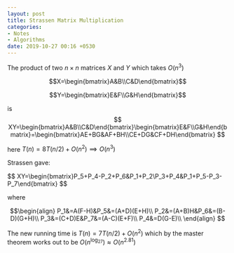 ```yaml
---
layout: post
title: Strassen Matrix Multiplication
categories:
- Notes
- Algorithms
date: 2019-10-27 00:16 +0530
---
```

The product of two $n\times n$ matrices $X$ and $Y$ which takes $O(n^3)$

$$X=\begin{bmatrix}A&B\\C&D\end{bmatrix}$$

$$Y=\begin{bmatrix}E&F\\G&H\end{bmatrix}$$

is 
$$
XY=\begin{bmatrix}A&B\\C&D\end{bmatrix}\begin{bmatrix}E&F\\G&H\end{bmatrix}=\begin{bmatrix}AE+BG&AF+BH\\CE+DG&CF+DH\end{bmatrix}
$$


here $T(n)=8T(n/2)+O(n^2)\implies O(n^3)$

Strassen gave:

$$
XY=\begin{bmatrix}P_5+P_4-P_2+P_6&P_1+P_2\\P_3+P_4&P_1+P_5-P_3-P_7\end{bmatrix}
\$$

where

$$\begin{align}
P_1&=A(F-H)&P_5&=(A+D)(E+H)\\
P_2&=(A+B)H&P_6&=(B-D)(G+H)\\
P_3&=(C+D)E&P_7&=(A-C)(E+F)\\
P_4&=D(G-E)\\
\end{align}
$$

The new running time is $T(n)=7T(n/2)+O(n^2)$ which by the master theorem works out to be $O(n^{\log_27})\approx O(n^{2.81})$